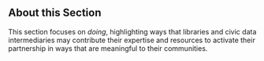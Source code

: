 ## About this Section

This section focuses on _doing_, highlighting ways that libraries and civic data intermediaries may contribute their expertise and resources to activate their partnership in ways that are meaningful to their communities.

